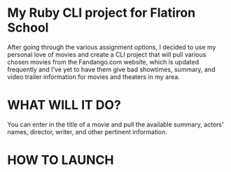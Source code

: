 # My Ruby CLI project for Flatiron School

After going through the various assignment options, I decided to use my personal love of movies and create a
CLI project that will pull various chosen movies from the Fandango.com website, which is updated frequently and I've yet
to have them give bad showtimes, summary, and video trailer information for movies and theaters in my area.

# WHAT WILL IT DO?

You can enter in the title of a movie and pull the available summary, actors' names, director, writer, and other
pertinent information.

# HOW TO LAUNCH
